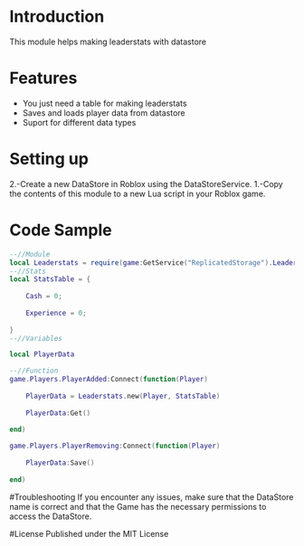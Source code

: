 # Introduction
This module helps making leaderstats with datastore
# Features
* You just need a table for making leaderstats
* Saves and loads player data from datastore
* Suport for different data types
# Setting up
2.-Create a new DataStore in Roblox using the DataStoreService.
1.-Copy the contents of this module to a new Lua script in your Roblox game.
# Code Sample
```lua
--//Module
local Leaderstats = require(game:GetService("ReplicatedStorage").Leaderstats)
--//Stats
local StatsTable = {
	
	Cash = 0;
	
	Experience = 0;
	
}
--//Variables

local PlayerData

--//Function
game.Players.PlayerAdded:Connect(function(Player)
	
	PlayerData = Leaderstats.new(Player, StatsTable)
	
	PlayerData:Get()
	
end)

game.Players.PlayerRemoving:Connect(function(Player)
	
	PlayerData:Save()
	
end)

```
#Troubleshooting
If you encounter any issues, make sure that the DataStore name is correct and that the Game has the necessary permissions to access the DataStore.

#License
Published under the MIT License
